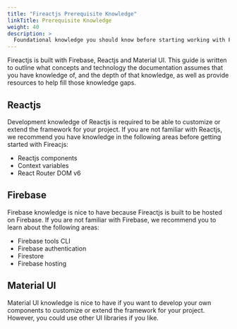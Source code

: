 ```yaml
---
title: "Fireactjs Prerequisite Knowledge"
linkTitle: Prerequisite Knowledge
weight: 40
description: >
  Foundational knowledge you should know before starting working with Fireactjs.
---
```

Fireactjs is built with Firebase, Reactjs and Material UI. This guide is written to outline what concepts and technology the documentation assumes that you have knowledge of, and the depth of that knowledge, as well as provide resources to help fill those knowledge gaps.

## Reactjs

Development knowledge of Reactjs is required to be able to customize or extend the framework for your project. If you are not familiar with Reactjs, we recommend you have knowledge in the following areas before getting started with Fireacjs:

- Reactjs components
- Context variables
- React Router DOM v6

## Firebase

Firebase knowledge is nice to have because Fireactjs is built to be hosted on Firebase. If you are not familiar with Firebase, we recommend you to learn about the following areas:

- Firebase tools CLI
- Firebase authentication
- Firestore
- Firebase hosting

## Material UI

Material UI knowledge is nice to have if you want to develop your own components to customize or extend the framework for your project. However, you could use other UI libraries if you like.